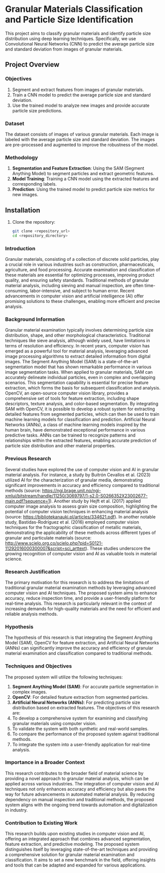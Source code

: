 # Granular Materials Classification and Particle Size Identification

This project aims to classify granular materials and identify particle size distribution using deep learning techniques. Specifically, we use Convolutional Neural Networks (CNN) to predict the average particle size and standard deviation from images of granular materials.

## Project Overview

### Objectives
1. Segment and extract features from images of granular materials.
2. Train a CNN model to predict the average particle size and standard deviation.
3. Use the trained model to analyze new images and provide accurate particle size predictions.

### Dataset
The dataset consists of images of various granular materials. Each image is labeled with the average particle size and standard deviation. The images are pre-processed and augmented to improve the robustness of the model.

### Methodology
1. **Segmentation and Feature Extraction**: Using the SAM (Segment Anything Model) to segment particles and extract geometric features.
2. **Model Training**: Training a CNN model using the extracted features and corresponding labels.
3. **Prediction**: Using the trained model to predict particle size metrics for new images.

## Installation

1. Clone the repository:
   ```bash
   git clone <repository_url>
   cd <repository_directory>

### Introduction
Granular materials, consisting of a collection of discrete solid particles, play a crucial role in various industries such as construction, pharmaceuticals, agriculture, and food processing. Accurate examination and classification of these materials are essential for optimizing processes, improving product quality, and ensuring safety standards. Traditional methods of granular material analysis, including sieving and manual inspection, are often time-consuming, labor-intensive, and subject to human error. Recent advancements in computer vision and artificial intelligence (AI) offer promising solutions to these challenges, enabling more efficient and precise analysis.
### Background Information
Granular material examination typically involves determining particle size distribution, shape, and other morphological characteristics. Traditional techniques like sieve analysis, although widely used, have limitations in terms of resolution and efficiency. In recent years, computer vision has emerged as a powerful tool for material analysis, leveraging advanced image processing algorithms to extract detailed information from digital images.
The Segment Anything Model (SAM) is a state-of-the-art segmentation model that has shown remarkable performance in various image segmentation tasks. When applied to granular materials, SAM can accurately delineate individual particles, even in complex and overlapping scenarios. This segmentation capability is essential for precise feature extraction, which forms the basis for subsequent classification and analysis.
OpenCV, an open-source computer vision library, provides a comprehensive set of tools for feature extraction, including shape descriptors, texture analysis, and color-based segmentation. By integrating SAM with OpenCV, it is possible to develop a robust system for extracting detailed features from segmented particles, which can then be used to train machine learning models for classification and prediction.
Artificial Neural Networks (ANNs), a class of machine learning models inspired by the human brain, have demonstrated exceptional performance in various predictive tasks. ANNs can be trained to recognize patterns and relationships within the extracted features, enabling accurate prediction of particle size distribution and other material properties.
### Previous Research
Several studies have explored the use of computer vision and AI in granular material analysis. For instance, a study by Buitrón Cevallos et al. (2023) utilized AI for the characterization of granular media, demonstrating significant improvements in accuracy and efficiency compared to traditional methods (source: https://ngi.brage.unit.no/ngi-xmlui/bitstream/handle/11250/3069797/1-s2.0-S0266352X23002677-main.pdf?sequence=1). Another study by Hejft et al. (2017) applied computer image analysis to assess grain size composition, highlighting the potential of computer vision techniques in enhancing material analysis (source: https://bibliotekanauki.pl/articles/334621.pdf).
In another notable study, Bastidas-Rodríguez et al. (2016) employed computer vision techniques for the fractographic classification of metallic materials, demonstrating the applicability of these methods across different types of granular and particulate materials (source: http://www.scielo.org.co/scielo.php?pid=S0121-11292016000300007&script=sci_arttext). These studies underscore the growing recognition of computer vision and AI as valuable tools in material science.
### Research Justification
The primary motivation for this research is to address the limitations of traditional granular material examination methods by leveraging advanced computer vision and AI techniques. The proposed system aims to enhance accuracy, reduce inspection time, and provide a user-friendly platform for real-time analysis. This research is particularly relevant in the context of increasing demands for high-quality materials and the need for efficient and reliable analysis methods.
### Hypothesis
The hypothesis of this research is that integrating the Segment Anything Model (SAM), OpenCV for feature extraction, and Artificial Neural Networks (ANNs) can significantly improve the accuracy and efficiency of granular material examination and classification compared to traditional methods.
### Techniques and Objectives
The proposed system will utilize the following techniques:
1. **Segment Anything Model (SAM)**: For accurate particle segmentation in complex images.
2. **OpenCV**: For detailed feature extraction from segmented particles.
3. **Artificial Neural Networks (ANNs)**: For predicting particle size distribution based on extracted features.
The objectives of this research are:
1. To develop a comprehensive system for examining and classifying granular materials using computer vision.
2. To validate the system with both synthetic and real-world samples.
3. To compare the performance of the proposed system against traditional methods.
4. To integrate the system into a user-friendly application for real-time analysis.
### Importance in a Broader Context
This research contributes to the broader field of material science by providing a novel approach to granular material analysis, which can be applied across various industries. The integration of computer vision and AI techniques not only enhances accuracy and efficiency but also paves the way for future advancements in automated material analysis. By reducing dependency on manual inspection and traditional methods, the proposed system aligns with the ongoing trend towards automation and digitalization in industry.
### Contribution to Existing Work
This research builds upon existing studies in computer vision and AI, offering an integrated approach that combines advanced segmentation, feature extraction, and predictive modeling. The proposed system distinguishes itself by leveraging state-of-the-art techniques and providing a comprehensive solution for granular material examination and classification. It aims to set a new benchmark in the field, offering insights and tools that can be adapted and expanded for various applications.

